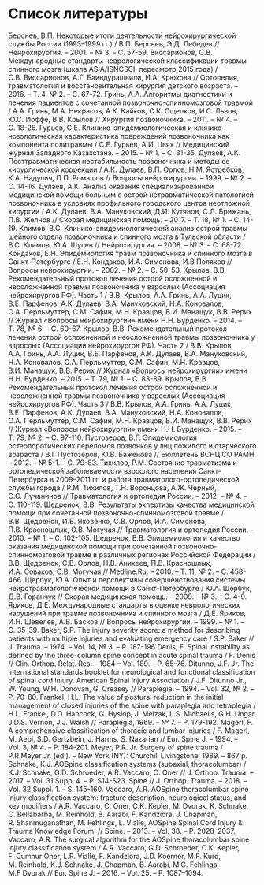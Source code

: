 # Список литературы
Берснев, В.П. Некоторые итоги деятельности нейрохирургической службы России (1993–1999 гг.) / В.П. Берснев, Э.Д. Лебедев // Нейрохирургия. – 2001. – № 3. – С. 57-59.
Виссарионов, С.В. Международные стандарты неврологической классификации травмы спинного мозга (шкала ASIA/ISNCSCI, пересмотр 2015 года) / С.В. Виссарионов, А.Г. Баиндурашвили, И.А. Крюкова // Ортопедия, травматология и восстановительная хирургия детского возраста. – 2016. – Т. 4, № 2. – С. 67-72.
Гринь, А.А. Алгоритмы диагностики и лечения пациентов с сочетанной позвоночно-спинномозговой травмой / А.А. Гринь, М.А. Некрасов, А.К. Кайков, С.К. Ощепков, И.С. Львов, Ю.С. Иоффе, В.В. Крылов // Хирургия позвоночника. – 2011. – № 4. – С. 18-26.
Гурьев, С.Е. Клинико-эпидемиологическая и клинико-нозологическая характеристика повреждений позвоночника как компонента политравмы / С.Е. Гурьев, А.И. Цвях // Медицинский журнал Западного Казахстана. – 2015. – № 1. – С. 31-35.
Дулаев, А.К. Посттравматическая нестабильность позвоночника и методы ее хирургической коррекции / А.К. Дулаев, В.П. Орлов, Н.М. Ястребков, К.А. Надулич, П.П. Ромашов // Вопросы нейрохирургии. – 1999. – № 2. – С. 14-16.
Дулаев, А.К. Анализ оказания специализированной медицинской помощи больным с острой нетравматической патологией позвоночника в условиях профильного городского центра неотложной хирургии / А.К. Дулаев, В.А. Мануковский, Д.И. Кутянов, С.Л. Брижань, П.В. Желнов // Скорая медицинская помощь. – 2017. – Т. 18, № 1. – С. 14-19.
Климов, B.C. Клинико-эпидемиологический анализ острой травмы шейного отдела позвоночника и спинного мозга в Тульской области / B.C. Климов, Ю.А. Шулев // Нейрохирургия. – 2008. – № 3. – С. 68-72.
Кондаков, Е.Н. Эпидемиология травм позвоночника и спинного мозга в Санкт-Петербурге / Е.Н. Кондаков, И.А. Симонова, И.В Поляков // Вопросы нейрохирургии. – 2002. – № 2. – С. 50-53.
Крылов, В.В. Рекомендательный протокол лечения острой осложненной и неосложненной травмы позвоночника у взрослых (Ассоциация нейрохирургов РФ). Часть 1 / В.В. Крылов, А.А. Гринь, А.А. Луцик, В.Е. Парфенов, А.К. Дулаев, В.А. Мануковский, Н.А. Коновалов, О.А. Перльмуттер, С.М. Сафин, М.Н. Кравцов, В.И. Манащук, В.В. Рерих // Журнал «Вопросы нейрохирургии» имени Н.Н. Бурденко. – 2014. – Т. 78, № 6. – С. 60-67.
Крылов, В.В. Рекомендательный протокол лечения острой осложненной и неосложненной травмы позвоночника у взрослых (Ассоциации нейрохирургов РФ). Часть 2 / В.В. Крылов, А.А. Гринь, А.А. Луцик, В.Е. Парфенов, А.К. Дулаев, В.А. Мануковский, Н.А. Коновалов, О.А. Перльмуттер, С.М. Сафин, М.Н. Кравцов, В.И. Манащук, В.В. Рерих // Журнал «Вопросы нейрохирургии» имени Н.Н. Бурденко. – 2015. – Т. 79, № 1. – С. 83-89.
Крылов, В.В. Рекомендательный протокол лечения острой осложненной  и неосложненной травмы позвоночника у взрослых (Ассоциация нейрохирургов РФ). Часть 3 / В.В. Крылов, А.А. Гринь, А.А. Луцик, В.Е. Парфенов, А.К. Дулаев, В.А. Мануковский, Н.А. Коновалов, О.А. Перльмуттер, С.М. Сафин, М.Н. Кравцов, В.И. Манащук, В.В. Рерих // Журнал «Вопросы нейрохирургии» имени Н.Н. Бурденко. – 2015. – Т. 79, № 2. – С. 97-110.
Пустозеров, В.Г. Эпидемиология остеопоротических переломов позвонков у лиц пожилого и старческого возраста / В.Г Пустозеров, Ю.В. Баженова // Бюллетень ВСНЦ СО РАМН. – 2012. – № 5-1. – С. 79-83.
Тихилов, Р.М. Состояние травматизма и ортопедической заболеваемости взрослого населения Санкт-Петербурга в 2009–2011 гг. и работа травматолого-ортопедической службы города / Р.М. Тихилов, Т.Н. Воронцова, А.Ж. Черный, С.С. Лучанинов // Травматология и ортопедия России. – 2012. – № 4. – С. 110-119.
Щедренок, В.В. Результаты экпертизы качества медицинской помощи при сочетанной позвоночно-спинномозговой травме / В.В. Щедренок, И.В. Яковенко, С.В. Орлов, И.А. Симонова, П.В. Красношлык, О.В. Могучая // Травматология и ортопедия России. – 2010. – № 1. – С. 102-105.
Щедренок, В.В. Эпидемиология и качество оказания медицинской помощи при сочетанной позвоночно-спинномозговой травме в различных регионах Российской Федерации / В.В. Щедренок, С.В. Орлов, Н.В. Аникеев, П.В. Красношлык, И.А. Соваков, О.В. Могучая // Medline.Ru. – 2010. – Т. 11, № 2. – С. 458-466.
Щербук, Ю.А. Опыт и перспективы совершенствования системы нейротравматологической помощи в Санкт-Петербурге / Ю.А. Щербук, Д.В. Горанчук // Скорая медицинская помощь. – 2009. – № 3. – С. 4-9.
Яриков, Д.Е. Международные стандарты в оценке неврологических нарушений при травме позвоночника и спинного мозга / Д.Е. Яриков, И.Н. Шевелев, А.В. Басков // Вопросы нейрохирургии. – 1999. – № 1. – С. 35-39.
Baker, S.P. The injury severity score: a method for describing patients with multiple injuries and evaluating emergency care / S.P. Baker // J. Trauma. – 1974. – Vol. 14, № 3. – P. 187-196
Denis, F. Spinal instability as defined by the three-column spine concept in acute spinal trauma / F. Denis // Clin. Orthop. Relat. Res. – 1984 – Vol. 189. –
P. 65-76.
Ditunno, J.F. Jr. The international standards booklet for neurological and functional classification of spinal cord injury. American Spinal Injury Association / J.F. Ditunno Jr., W. Young, W.H. Donovan, G. Creasey // Paraplegia. – 1994. – Vol. 32, № 2. – P. 70-80.
Frankel, H.L. The value of postural reduction in the initial management of closed injuries of the spine with paraplegia and tetraplegia / H.L. Frankel, D.O. Hancock, G. Hyslop, J. Melzak, L.S. Michaelis, G.H. Ungar, J.D.S. Vernon, J.J. Walsh // Paraplegia, 1969. – № 7. – Р. 179-192.
Magerl, F. A comprehensive classification of thoracic and lumbar injuries / F. Magerl, M. Aebi, S.D. Gertzbein, J. Harms, S. Nazarian // Eur. Spine J. – 1994. – Vol. 3, № 4. – P. 184-201.
Meyer, P.R. Jr. Surgery of spine trauma / P.R.Meyer Jr. (ed.). – New York (NY): Churchill Livingstone, 1989. – 867 p.
Schnake, K.J. AOSpine classification systems (subaxial, thoracolumbar) / K.J. Schnake, G.D. Schroeder, A.R. Vaccaro, C. Oner // J. Orthop. Trauma. – 2017. – Vol. 31 Suppl 4. – P. S14-S23.
Spine // J. Orthop. Trauma. – 2018. – Vol. 32 Suppl. 1. – S. 145-160.
Vaccaro, A.R. AOSpine thoracolumbar spine injury classification system: fracture description, neurological status, and key modifiers / A.R. Vaccaro, C. Oner, C.K. Kepler, M. Dvorak, K. Schnake, C. Bellabarba, M. Reinhold, B. Aarabi, F. Kandziora, J. Chapman, R. Shanmuganathan, M. Fehlings, L. Vialle, AOSpine Spinal Cord Injury & Trauma Knowledge Forum. // Spine. – 2013. – Vol. 38. – P. 2028–2037.
Vaccaro, A.R. The surgical algorithm for the AOSpine thoracolumbar spine injury classification system / A.R. Vaccaro, G.D. Schroeder, C.K. Kepler, F. Cumhur Oner, L.R. Vialle, F. Kandziora, J.D. Koerner, M.F. Kurd, M. Reinhold, K.J. Schnake, J. Chapman, B. Aarabi, M.G. Fehlings, M.F Dvorak // Eur. Spine J. – 2016. – Vol. 25. – P. 1087–1094.